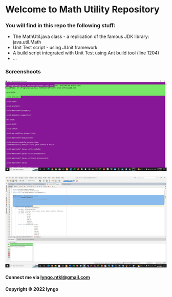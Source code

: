 # Welcome to Math Utility Repository

### You will find in this repo the following stuff:

* The MathUtil.java class - a replication of the famous JDK library: java.util.Math
* Unit Test script - using JUnit framework
* A build script integrated with Unit Test using Ant build tool (line 1204)
* ...

### Screenshoots

![Build process with Ant](https://github.com/lyngo-ntkl/math-util-ant/blob/main/screenshot/build-process-with-ant.jpg)

![DDT source code with JUnit](https://github.com/lyngo-ntkl/math-util-ant/blob/main/screenshot/ddt-source-using-junit.jpg)

#### Connect me via lyngo.ntkl@gmail.com

#### Copyright &#169; 2022 lyngo